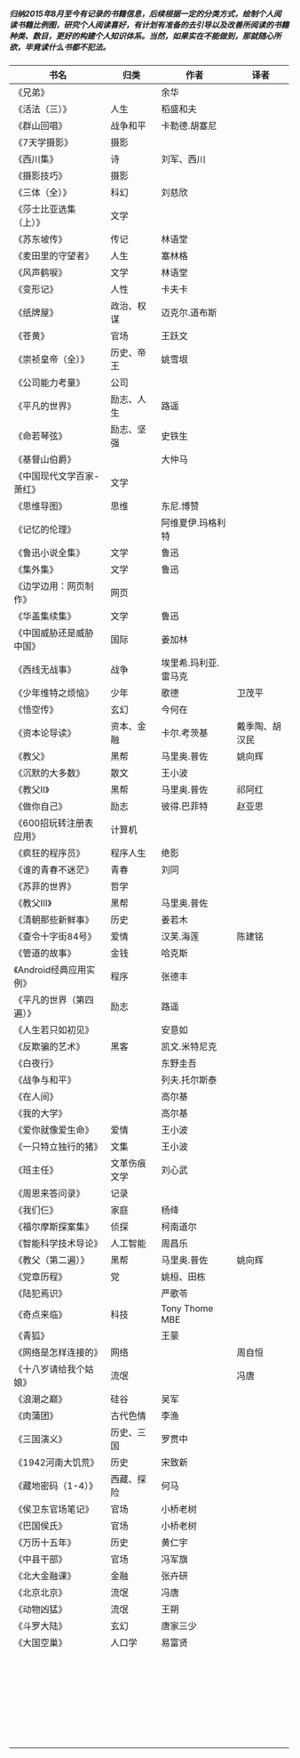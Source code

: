 ##### 归纳2015年8月至今有记录的书籍信息，后续根据一定的分类方式，绘制个人阅读书籍比例图，研究个人阅读喜好，有计划有准备的去引导以及改善所阅读的书籍种类、数目，更好的构建个人知识体系。当然，如果实在不能做到，那就随心所欲，毕竟读什么书都不犯法。

 书名  | 归类 |作者  | 译者
 ---- | ----- | ------ | ------
   《兄弟》  | |余华 |
   《活法（三）》 | 人生 | 稻盛和夫  |
   《群山回唱》 | 战争和平 | 卡勒德.胡塞尼 |
   《7天学摄影》| 摄影 |    | 
   《西川集》 | 诗 |刘军、西川    | 
   《摄影技巧》| 摄影 |    | 
   《三体（全）》| 科幻 |刘慈欣    | 
   《莎士比亚选集（上）》| 文学 |    | 
   《苏东坡传》| 传记 | 林语堂   | 
   《麦田里的守望者》| 人生 | 塞林格   | 
   《风声鹤唳》| 文学 |林语堂    | 
   《变形记》| 人性 | 卡夫卡   | 
   《纸牌屋》| 政治、权谋 | 迈克尔.道布斯   | 
   《苍黄》|官场  | 王跃文   | 
   《崇祯皇帝（全）》| 历史、帝王 | 姚雪垠   | 
   《公司能力考量》| 公司 |    | 
   《平凡的世界》| 励志、人生 |  路遥  | 
   《命若琴弦》|励志、坚强  | 史铁生   | 
   《基督山伯爵》|  | 大仲马   | 
   《中国现代文学百家-萧红》| 文学 |    | 
   《思维导图》|思维 | 东尼.博赞   | 
   《记忆的伦理》|  |  阿维夏伊.玛格利特  | 
   《鲁迅小说全集》| 文学 | 鲁迅   | 
   《集外集》| 文学 | 鲁迅   | 
   《边学边用：网页制作》| 网页 |    | 
   《华盖集续集》|文学  |鲁迅    | 
   《中国威胁还是威胁中国》| 国际 | 姜加林   | 
   《西线无战事》|战争  | 埃里希.玛利亚.雷马克   | 
   《少年维特之烦恼》| 少年 | 歌德   |卫茂平 
   《悟空传》| 玄幻 | 今何在   | 
   《资本论导读》| 资本、金融 | 卡尔.考茨基   |戴季陶、胡汉民
   《教父》| 黑帮 | 马里奥.普佐   |姚向辉
   《沉默的大多数》| 散文 | 王小波   | 
   《教父II》| 黑帮 | 马里奥.普佐   |祁阿红  
   《做你自己》| 励志 | 彼得.巴菲特 |  赵亚思
   《600招玩转注册表应用》| 计算机 |    | 
   《疯狂的程序员》| 程序人生 |绝影    | 
   《谁的青春不迷茫》|青春  | 刘同   | 
   《苏菲的世界》| 哲学 |    | 
   《教父III》| 黑帮 |  马里奥.普佐  | 
   《清朝那些新鲜事》| 历史 |  姜若木  | 
   《查令十字街84号》| 爱情 |  汉芙.海莲  |陈建铭 
   《管道的故事》| 金钱 |  哈克斯  | 
   《Android经典应用实例》|程序  |   张德丰 | 
   《平凡的世界（第四遍）》 | 励志 |  路遥  | 
   《人生若只如初见》|  |   安意如 | 
   《反欺骗的艺术》| 黑客 |   凯文.米特尼克 |
   《白夜行》|  |  东野圭吾  | 
   《战争与和平》|  |   列夫.托尔斯泰 | 
   《在人间》 |  |   高尔基 | 
   《我的大学》 |  |   高尔基 | 
   《爱你就像爱生命》 | 爱情 |   王小波 | 
   《一只特立独行的猪》  | 文集 |  王小波  | 
   《班主任》| 文革伤痕文学 |  刘心武  | 
   《周恩来答问录》 | 记录 |    | 
   《我们仨》| 家庭 |   杨绛 | 
   《福尔摩斯探案集》|侦探  |  柯南道尔  | 
   《智能科学技术导论》| 人工智能 | 周昌乐   | 
   《教父（第二遍）》| 黑帮 | 马里奥.普佐   | 姚向辉
   《党章历程》| 党 |  姚桓、田栋  | 
   《陆犯焉识》|  |  严歌苓  | 
   《奇点来临》| 科技 |  Tony Thome  MBE   | 
   《青狐》 |  |  王蒙  | 
   《网络是怎样连接的》 | 网络 |   | 周自恒 
   《十八岁请给我个姑娘》 | 流氓 |   | 冯唐
   《浪潮之巅》 | 硅谷 |  吴军  | 
   《肉蒲团》| 古代色情 |  李渔  | 
   《三国演义》| 历史、三国 |  罗贯中  | 
   《1942河南大饥荒》| 历史 | 宋致新   | 
   《藏地密码（1-4）》| 西藏、探险 |  何马  |
   《侯卫东官场笔记》| 官场 |  小桥老树  | 
   《巴国侯氏》| 官场 | 小桥老树   | 
   《万历十五年》| 历史 | 黄仁宇   | 
   《中县干部》| 官场 |  冯军旗  | 
   《北大金融课》| 金融 |  张卉研  | 
   《北京北京》 | 流氓 | 冯唐   | 
   《动物凶猛》 | 流氓 |   王朔 | 
  《斗罗大陆》 | 玄幻 |  唐家三少  | 
   《大国空巢》| 人口学 |  易富贤  | 
   |  |    | 
   |  |    | 
   |  |    | 
   |  |    | 
   |  |    | 
   |  |    | 
   |  |    | 
   |  |    | 
   |  |    | 
   |  |    |
   |  |    | 
   |  |    | 
   |  |    | 
   |  |    | 
   |  |    | 
   |  |    | 
   |  |    | 
   |  |    | 
   |  |    | 
   |  |    | 
   |  |    | 
   |  |    | 
   |  |    | 
   |  |    | 
   |  |    | 
   |  |    | 
   |  |    | 
   |  |    | 
   |  |    |
   


